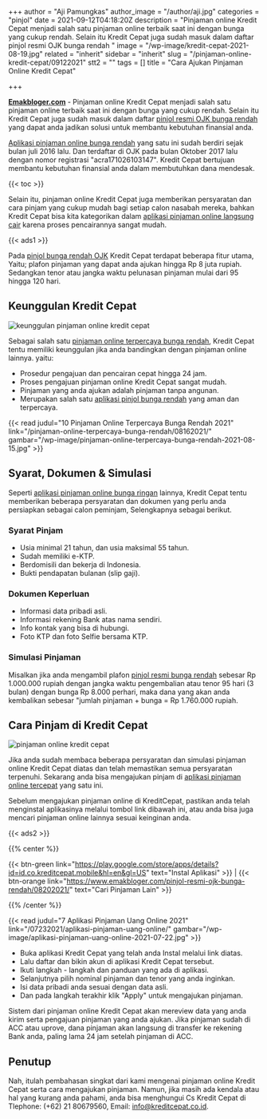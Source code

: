 +++
author = "Aji Pamungkas"
author_image = "/author/aji.jpg"
categories = "pinjol"
date = 2021-09-12T04:18:20Z
description = "Pinjaman online Kredit Cepat menjadi salah satu pinjaman online terbaik saat ini dengan bunga yang cukup rendah. Selain itu Kredit Cepat juga sudah masuk dalam daftar pinjol resmi OJK bunga rendah "
image = "/wp-image/kredit-cepat-2021-08-19.jpg"
related = "inherit"
sidebar = "inherit"
slug = "/pinjaman-online-kredit-cepat/09122021"
stt2 = ""
tags = []
title = "Cara Ajukan Pinjaman Online Kredit Cepat"

+++

[**Emakbloger.com**](/) - Pinjaman online Kredit Cepat menjadi salah satu pinjaman online terbaik saat ini dengan bunga yang cukup rendah. Selain itu Kredit Cepat juga sudah masuk dalam daftar [pinjol resmi OJK bunga rendah](https://www.emakbloger.com/pinjol-resmi-ojk-bunga-rendah/08202021/) yang dapat anda jadikan solusi untuk membantu kebutuhan finansial anda.

[Aplikasi pinjaman online bunga rendah](https://www.emakbloger.com/aplikasi-pinjaman-online-bunga-rendah/08142021/) yang satu ini sudah berdiri sejak bulan juli 2016 lalu. Dan terdaftar di OJK pada bulan Oktober 2017 lalu dengan nomor registrasi "acra171026103147". Kredit Cepat bertujuan membantu kebutuhan finansial anda dalam membutuhkan dana mendesak.

{{< toc >}}

Selain itu, pinjaman online Kredit Cepat juga memberikan persyaratan dan cara pinjam yang cukup mudah bagi setiap calon nasabah mereka, bahkan Kredit Cepat bisa kita kategorikan dalam [aplikasi pinjaman online langsung cair](https://www.emakbloger.com/aplikasi-pinjaman-online-langsung-cair/08152021/) karena proses pencairannya sangat mudah.

{{< ads1 >}}

Pada [pinjol bunga rendah OJK](https://www.emakbloger.com/pinjol-bunga-rendah-ojk/08152021/) Kredit Cepat terdapat beberapa fitur utama, Yaitu; plafon pinjaman yang dapat anda ajukan hingga Rp 8 juta rupiah. Sedangkan tenor atau jangka waktu pelunasan pinjaman mulai dari 95 hingga 120 hari.

## Keunggulan Kredit Cepat

![keunggulan pinjaman online kredit cepat](/wp-image/keunggulan-pinjaman-online-kredit-cepat-2021-09-12.jpg "keunggulan pinjaman online kredit cepat")

Sebagai salah satu [pinjaman online terpercaya bunga rendah](https://www.emakbloger.com/pinjaman-online-terpercaya-bunga-rendah/08162021/), Kredit Cepat tentu memiliki keunggulan jika anda bandingkan dengan pinjaman online lainnya. yaitu:

- Prosedur pengajuan dan pencairan cepat hingga 24 jam.
- Proses pengajuan pinjaman online Kredit Cepat sangat mudah.
- Pinjaman yang anda ajukan adalah pinjaman tanpa angunan.
- Merupakan salah satu [aplikasi pinjol bunga rendah](https://www.emakbloger.com/aplikasi-pinjol-bunga-rendah/08172021/) yang aman dan terpercaya.

{{< read judul="10 Pinjaman Online Terpercaya Bunga Rendah 2021" link="/pinjaman-online-terpercaya-bunga-rendah/08162021/" gambar="/wp-image/pinjaman-online-terpercaya-bunga-rendah-2021-08-15.jpg" >}}

## Syarat, Dokumen & Simulasi

Seperti [aplikasi pinjaman online bunga ringan](https://www.emakbloger.com/aplikasi-pinjaman-online-bunga-ringan/08192021/) lainnya, Kredit Cepat tentu memberikan beberapa persyaratan dan dokumen yang perlu anda persiapkan sebagai calon peminjam, Selengkapnya sebagai berikut.

### Syarat Pinjam

- Usia minimal 21 tahun, dan usia maksimal 55 tahun.
- Sudah memiliki e-KTP.
- Berdomisili dan bekerja di Indonesia.
- Bukti pendapatan bulanan (slip gaji).

### Dokumen Keperluan

- Informasi data pribadi asli.
- Informasi rekening Bank atas nama sendiri.
- Info kontak yang bisa di hubungi.
- Foto KTP dan foto Selfie bersama KTP.

### Simulasi Pinjaman

Misalkan jika anda mengambil plafon [pinjol resmi bunga rendah](https://www.emakbloger.com/pinjol-resmi-bunga-rendah/08152021/) sebesar Rp 1.000.000 rupiah dengan jangka waktu pengembalian atau tenor 95 hari (3 bulan) dengan bunga Rp 8.000 perhari, maka dana yang akan anda kembalikan sebesar "jumlah pinjaman + bunga = Rp 1.760.000 rupiah.

## Cara Pinjam di Kredit Cepat

![pinjaman online kredit cepat](/wp-image/pinjaman-online-kredit-cepat-2021-09-12.jpg "pinjaman online kredit cepat")

Jika anda sudah membaca beberapa persyaratan dan simulasi pinjaman online Kredit Cepat diatas dan telah memastikan semua persyaratan terpenuhi. Sekarang anda bisa mengajukan pinjam di [aplikasi pinjaman online tercepat](https://www.emakbloger.com/aplikasi-pinjaman-online-tercepat/08212021/) yang satu ini.

Sebelum mengajukan pinjaman online di KreditCepat, pastikan anda telah menginstal aplikasinya melalui tombol link dibawah ini, atau anda bisa juga mencari pinjaman online lainnya sesuai keinginan anda.

{{< ads2 >}}

{{% center %}}

{{< btn-green link="https://play.google.com/store/apps/details?id=id.co.kreditcepat.mobile&hl=en&gl=US" text="Instal Aplikasi" >}} | {{< btn-orange link="https://www.emakbloger.com/pinjol-resmi-ojk-bunga-rendah/08202021/" text="Cari Pinjaman Lain" >}}

{{% /center %}}

{{< read judul="7 Aplikasi Pinjaman Uang Online 2021" link="/07232021/aplikasi-pinjaman-uang-online/" gambar="/wp-image/aplikasi-pinjaman-uang-online-2021-07-22.jpg" >}}

- Buka aplikasi Kredit Cepat yang telah anda Instal melalui link diatas.
- Lalu daftar dan bikin akun di aplikasi Kredit Cepat tersebut.
- Ikuti langkah - langkah dan panduan yang ada di aplikasi.
- Selanjutnya pilih nominal pinjaman dan tenor yang anda inginkan.
- Isi data pribadi anda sesuai dengan data asli.
- Dan pada langkah terakhir klik "Apply" untuk mengajukan pinjaman.

Sistem dari pinjaman online Kredit Cepat akan mereview data yang anda kirim serta pengajuan pinjaman yang anda ajukan. Jika pinjaman sudah di ACC atau uprove, dana pinjaman akan langsung di transfer ke rekening Bank anda, paling lama 24 jam setelah pinjaman di ACC.

## Penutup

Nah, itulah pembahasan singkat dari kami mengenai pinjaman online Kredit Cepat serta cara mengajukan pinjaman. Namun, jika masih ada kendala atau hal yang kurang anda pahami, anda bisa menghungui Cs Kredit Cepat di Tlephone: (+62) 21 80679560, Email: info@kreditcepat.co.id.
